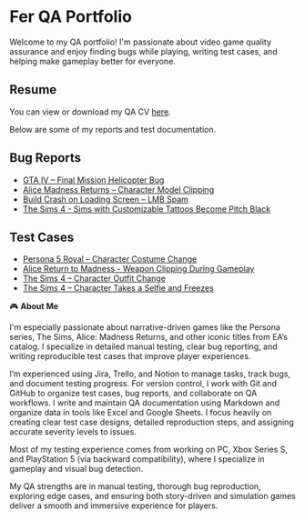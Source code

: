 # Fer QA Portfolio
Welcome to my QA portfolio! I'm passionate about video game quality assurance and enjoy finding bugs while playing, writing test cases, and helping make gameplay better for everyone. 

## Resume
You can view or download my QA CV [here](https://github.com/ferduran23/QA-Portfolio-Fer/blob/323b74f4e52bf3a3c9272eac181a7f2cb51b9e9b/Fernanda_Duran_QA_CV.pdf).

Below are some of my reports and test documentation.

## Bug Reports
- [GTA IV – Final Mission Helicopter Bug](https://github.com/ferduran23/QA-Portfolio-Fer/blob/f13a09e38c903711eca7219c4e74ce277a302f40/bug-reports/BR-GTA4-001_final_mission_camera_glitch.md)
- [Alice Madness Returns – Character Model Clipping](https://github.com/ferduran23/QA-Portfolio-Fer/blob/9a86373812466b72f6910091ba630a61cb44e6b9/bug-reports/BR-AMR-001_weapon_clipping.md)
- [Build Crash on Loading Screen – LMB Spam](https://github.com/ferduran23/QA-Portfolio-Fer/blob/5bd12b905677aaba9754655941ab4f57f4bbd6a6/bug-reports/BR-DOTA2-001_lmb_crash_loading_screen.md)
- [The Sims 4 - Sims with Customizable Tattoos Become Pitch Black](https://github.com/ferduran23/QA-Portfolio-Fer/blob/1b70d36c471df871020e2052857f78702be7ed16/bug-reports/BR-SIMS4-002_sims_with_tattoos_turning_pitch_black.md)
## Test Cases
- [Persona 5 Royal – Character Costume Change](https://github.com/ferduran23/QA-Portfolio-Fer/blob/7fcff482796b5a6e62ef6ef32564b8f1063be9ae/test-cases/costume_change_test.md)
- [Alice Return to Madness - Weapon Clipping During Gameplay](https://github.com/ferduran23/QA-Portfolio-Fer/blob/f0a7eade4704686fdcecdf974d9764ca24eaa97e/test-cases/weapon_clipping_test.md)
- [The Sims 4 – Character Outfit Change](https://github.com/ferduran23/QA-Portfolio-Fer/blob/011377a4b2a717c4074015da8d756673f7d9b951/test-cases/TC-SIMS4-001_change_outfit_dresser.md)
- [The Sims 4 – Character Takes a Selfie and Freezes](https://github.com/ferduran23/QA-Portfolio-Fer/blob/5135bd460eabd5b97524ef0f823545ed31cbb838/test-cases/TC-SIMS4-002_selfie_freeze.md)



🎮 **About Me**

I'm especially passionate about narrative-driven games like the Persona series, The Sims, Alice: Madness Returns, and other iconic titles from EA’s catalog. I specialize in detailed manual testing, clear bug reporting, and writing reproducible test cases that improve player experiences.

I’m experienced using Jira, Trello, and Notion to manage tasks, track bugs, and document testing progress. For version control, I work with Git and GitHub to organize test cases, bug reports, and collaborate on QA workflows.
I write and maintain QA documentation using Markdown and organize data in tools like Excel and Google Sheets. I focus heavily on creating clear test case designs, detailed reproduction steps, and assigning accurate severity levels to issues.

Most of my testing experience comes from working on PC, Xbox Series S, and PlayStation 5 (via backward compatibility), where I specialize in gameplay and visual bug detection.

My QA strengths are in manual testing, thorough bug reproduction, exploring edge cases, and ensuring both story-driven and simulation games deliver a smooth and immersive experience for players.
